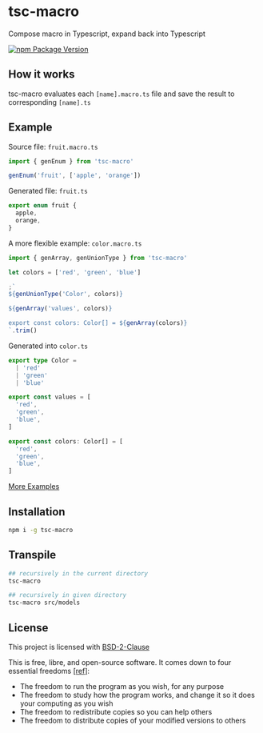 # tsc-macro
Compose macro in Typescript, expand back into Typescript

[![npm Package Version](https://img.shields.io/npm/v/tsc-macro.svg?maxAge=2592000)](https://www.npmjs.com/package/tsc-macro)

## How it works

tsc-macro evaluates each `[name].macro.ts` file and save the result to corresponding `[name].ts`

## Example
Source file: `fruit.macro.ts`
```typescript
import { genEnum } from 'tsc-macro'

genEnum('fruit', ['apple', 'orange'])
```
Generated file: `fruit.ts`
```typescript
export enum fruit {
  apple,
  orange,
}
```

A more flexible example: `color.macro.ts`
```typescript
import { genArray, genUnionType } from 'tsc-macro'

let colors = ['red', 'green', 'blue']

;`
${genUnionType('Color', colors)}

${genArray('values', colors)}

export const colors: Color[] = ${genArray(colors)}
`.trim()
```

Generated into `color.ts`
```typescript
export type Color =
  | 'red'
  | 'green'
  | 'blue'

export const values = [
  'red',
  'green',
  'blue',
]

export const colors: Color[] = [
  'red',
  'green',
  'blue',
]
```

[More Examples](./examples)

## Installation
```bash
npm i -g tsc-macro
```

## Transpile
```bash
## recursively in the current directory
tsc-macro

## recursively in given directory
tsc-macro src/models
```

## License

This project is licensed with [BSD-2-Clause](./LICENSE)

This is free, libre, and open-source software. It comes down to four essential freedoms [[ref]](https://seirdy.one/2021/01/27/whatsapp-and-the-domestication-of-users.html#fnref:2):

- The freedom to run the program as you wish, for any purpose
- The freedom to study how the program works, and change it so it does your computing as you wish
- The freedom to redistribute copies so you can help others
- The freedom to distribute copies of your modified versions to others
